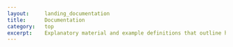 ```yaml
---
layout:     landing_documentation
title:      Documentation
category:   top
excerpt:    Explanatory material and example definitions that outline how to use and extend upon the plugin's components.
---
```


